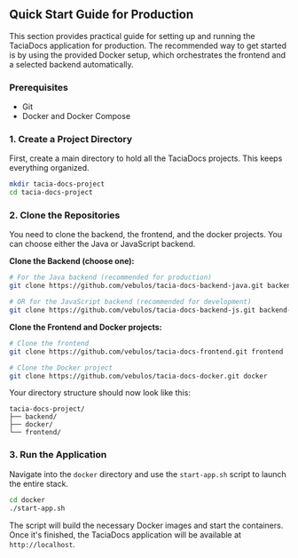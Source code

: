 
## Quick Start Guide for Production

This section provides practical guide for setting up and running the TaciaDocs application for production. The recommended way to get started is by using the provided Docker setup, which orchestrates the frontend and a selected backend automatically.

### Prerequisites

- Git
- Docker and Docker Compose

### 1. Create a Project Directory

First, create a main directory to hold all the TaciaDocs projects. This keeps everything organized.

```bash
mkdir tacia-docs-project
cd tacia-docs-project
```

### 2. Clone the Repositories

You need to clone the backend, the frontend, and the docker projects. You can choose either the Java or JavaScript backend.

**Clone the Backend (choose one):**

```bash
# For the Java backend (recommended for production)
git clone https://github.com/vebulos/tacia-docs-backend-java.git backend-java

# OR for the JavaScript backend (recommended for development)
git clone https://github.com/vebulos/tacia-docs-backend-js.git backend-js
```

**Clone the Frontend and Docker projects:**

```bash
# Clone the frontend
git clone https://github.com/vebulos/tacia-docs-frontend.git frontend

# Clone the Docker project
git clone https://github.com/vebulos/tacia-docs-docker.git docker
```

Your directory structure should now look like this:

```
tacia-docs-project/
├── backend/
├── docker/
└── frontend/
```

### 3. Run the Application

Navigate into the `docker` directory and use the `start-app.sh` script to launch the entire stack.

```bash
cd docker
./start-app.sh
```

The script will build the necessary Docker images and start the containers. Once it's finished, the TaciaDocs application will be available at `http://localhost`.
